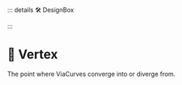 ::: details 🛠 <dev>DesignBox</dev> 



:::

# 🔻 <via>Vertex</via>

The point where ViaCurves converge into or diverge from.